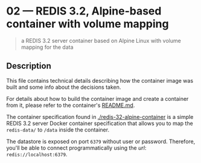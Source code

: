 # 02 &mdash; REDIS 3.2, Alpine-based container with volume mapping
> a REDIS 3.2 server container based on Alpine Linux with volume mapping for the data

## Description
This file contains technical details describing how the container image was built and some info about the decisions taken.

For details about how to build the container image and create a container from it, please refer to the container's [README.md](./redis-32-alpine-container/README.md).

The container specification found in [./redis-32-alpine-container](./redis-32-alpine-container/) is a simple REDIS 3.2 server Docker container specification that allows you to map the `redis-data/` to `/data` inside the container.


The datastore is exposed on port `6379` without user or password. Therefore, you'll be able to connect programmatically using the *url*: `redis://localhost:6379`.
